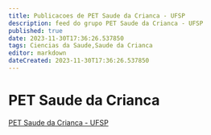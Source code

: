 ```yaml
---
title: Publicacoes de PET Saude da Crianca - UFSP
description: feed do grupo PET Saude da Crianca - UFSP
published: true
date: 2023-11-30T17:36:26.537850
tags: Ciencias da Saude,Saude da Crianca
editor: markdown
dateCreated: 2023-11-30T17:36:26.537850
---
```


# PET Saude da Crianca
[PET Saude da Crianca - UFSP](/grupo/235PETSaudedaCriancaUFSP.md)